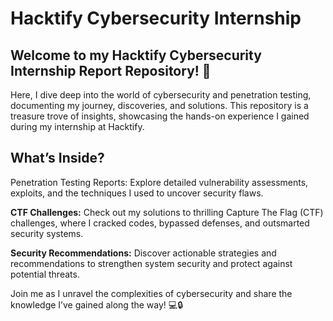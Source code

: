 # Hacktify Cybersecurity Internship

## Welcome to my Hacktify Cybersecurity Internship Report Repository! 🚀

Here, I dive deep into the world of cybersecurity and penetration testing, documenting my journey, discoveries, and solutions. This repository is a treasure trove of insights, showcasing the hands-on experience I gained during my internship at Hacktify.

## What’s Inside?
Penetration Testing Reports: Explore detailed vulnerability assessments, exploits, and the techniques I used to uncover security flaws.

**CTF Challenges:** Check out my solutions to thrilling Capture The Flag (CTF) challenges, where I cracked codes, bypassed defenses, and outsmarted security systems.

**Security Recommendations:** Discover actionable strategies and recommendations to strengthen system security and protect against potential threats.

Join me as I unravel the complexities of cybersecurity and share the knowledge I’ve gained along the way! 💻🔒

